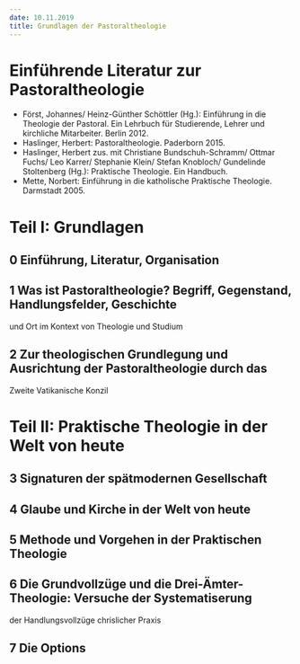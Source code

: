 ```yaml
---
date: 10.11.2019
title: Grundlagen der Pastoraltheologie
---
```


# Einführende Literatur zur Pastoraltheologie

- Först, Johannes/ Heinz-Günther Schöttler (Hg.): Einführung in die Theologie der Pastoral. Ein Lehrbuch für Studierende, Lehrer und kirchliche Mitarbeiter. Berlin 2012.
- Haslinger, Herbert: Pastoraltheologie. Paderborn 2015.
- Haslinger, Herbert zus. mit Christiane Bundschuh-Schramm/ Ottmar Fuchs/ Leo Karrer/ Stephanie Klein/ Stefan Knobloch/ Gundelinde Stoltenberg (Hg.): Praktische Theologie. Ein Handbuch.
- Mette, Norbert: Einführung in die katholische Praktische Theologie. Darmstadt 2005.



# Teil I: Grundlagen

## 0 Einführung, Literatur, Organisation

## 1 Was ist Pastoraltheologie? Begriff, Gegenstand, Handlungsfelder, Geschichte
und Ort im Kontext von Theologie und Studium

## 2 Zur theologischen Grundlegung und Ausrichtung der Pastoraltheologie durch das
Zweite Vatikanische Konzil


# Teil II: Praktische Theologie in der Welt von heute

## 3 Signaturen der spätmodernen Gesellschaft

## 4 Glaube und Kirche in der Welt von heute

## 5 Methode und Vorgehen in der Praktischen Theologie

## 6 Die Grundvollzüge und die Drei-Ämter-Theologie: Versuche der Systematiserung
der Handlungsvollzüge chrislicher Praxis

## 7 Die Options


